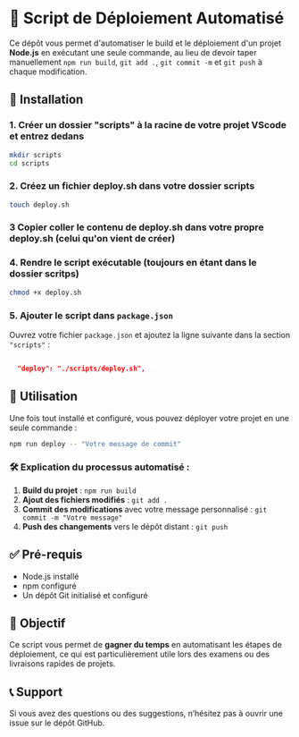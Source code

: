 # 🚀 Script de Déploiement Automatisé

Ce dépôt vous permet d'automatiser le build et le déploiement d'un projet **Node.js** en exécutant une seule commande, au lieu de devoir taper manuellement `npm run build`, `git add .`, `git commit -m` et `git push` à chaque modification.

## 📌 Installation


### 1. Créer un dossier "scripts" **à la racine de votre projet VScode** et entrez dedans

```bash
mkdir scripts
cd scripts
```

### 2. Créez un fichier deploy.sh dans votre dossier scripts

```bash
touch deploy.sh
```

### 3 Copier coller le contenu de deploy.sh dans votre propre deploy.sh (celui qu'on vient de créer)


### 4. Rendre le script exécutable (toujours en étant dans le dossier scritps)

```bash
chmod +x deploy.sh
```

### 5. Ajouter le script dans `package.json`

Ouvrez votre fichier `package.json` et ajoutez la ligne suivante dans la section `"scripts"` :

```json

  "deploy": "./scripts/deploy.sh",
```

## 🚀 Utilisation

Une fois tout installé et configuré, vous pouvez déployer votre projet en une seule commande :

```bash
npm run deploy -- "Votre message de commit"
```

### 🛠 Explication du processus automatisé :

1. **Build du projet** : `npm run build`
2. **Ajout des fichiers modifiés** : `git add .`
3. **Commit des modifications** avec votre message personnalisé : `git commit -m "Votre message"`
4. **Push des changements** vers le dépôt distant : `git push`

## ✅ Pré-requis

- Node.js installé
- npm configuré
- Un dépôt Git initialisé et configuré

## 🎯 Objectif

Ce script vous permet de **gagner du temps** en automatisant les étapes de déploiement, ce qui est particulièrement utile lors des examens ou des livraisons rapides de projets.

## 📞 Support

Si vous avez des questions ou des suggestions, n’hésitez pas à ouvrir une issue sur le dépôt GitHub.

